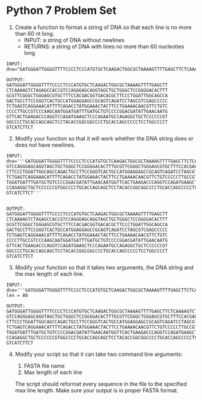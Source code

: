 Python 7 Problem Set
===================

1. Create a function to format a string of DNA so that each line is no more than 60 nt long.
	- INPUT: a string of DNA without newlines   
	- RETURNS: a string of DNA with lines no more than 60 nucleoties long

```
INPUT:
dna="GATGGGATTGGGGTTTTCCCCTCCCATGTGCTCAAGACTGGCGCTAAAAGTTTTGAGCTTCTCAAAAGTCTAGAGCCACCGTCCAGGGAGCAGGTAGCTGCTGGGCTCCGGGGACACTTTGCGTTCGGGCTGGGAGCGTGCTTTCCACGACGGTGACACGCTTCCCTGGATTGGCAGCCAGACTGCCTTCCGGGTCACTGCCATGGAGGAGCCGCAGTCAGATCCTAGCGTCGAGCCCCCTCTGAGTCAGGAAACATTTTCAGACCTATGGAAACTACTTCCTGAAAACAACGTTCTGTCCCCCTTGCCGTCCCAAGCAATGGATGATTTGATGCTGTCCCCGGACGATATTGAACAATGGTTCACTGAAGACCCAGGTCCAGATGAAGCTCCCAGAATGCCAGAGGCTGCTCCCCCCGTGGCCCCTGCACCAGCAGCTCCTACACCGGCGGCCCCTGCACCAGCCCCCTCCTGGCCCCTGTCATCTTCT"

OUTPUT: 
GATGGGATTGGGGTTTTCCCCTCCCATGTGCTCAAGACTGGCGCTAAAAGTTTTGAGCTT
CTCAAAAGTCTAGAGCCACCGTCCAGGGAGCAGGTAGCTGCTGGGCTCCGGGGACACTTT
GCGTTCGGGCTGGGAGCGTGCTTTCCACGACGGTGACACGCTTCCCTGGATTGGCAGCCA
GACTGCCTTCCGGGTCACTGCCATGGAGGAGCCGCAGTCAGATCCTAGCGTCGAGCCCCC
TCTGAGTCAGGAAACATTTTCAGACCTATGGAAACTACTTCCTGAAAACAACGTTCTGTC
CCCCTTGCCGTCCCAAGCAATGGATGATTTGATGCTGTCCCCGGACGATATTGAACAATG
GTTCACTGAAGACCCAGGTCCAGATGAAGCTCCCAGAATGCCAGAGGCTGCTCCCCCCGT
GGCCCCTGCACCAGCAGCTCCTACACCGGCGGCCCCTGCACCAGCCCCCTCCTGGCCCCT
GTCATCTTCT
```

2. Modify your function so that it will work whether the DNA string does or does not have newlines. 

```
INPUT:
dna='''GATGGGATTGGGGTTTTCCCCTCCCATGTGCTCAAGACTGGCGCTAAAAGTTTTGAGCTTCTCAAAAGTCTAGAGCCACC
GTCCAGGGAGCAGGTAGCTGCTGGGCTCCGGGGACACTTTGCGTTCGGGCTGGGAGCGTGCTTTCCACGACGGTGACACG
CTTCCCTGGATTGGCAGCCAGACTGCCTTCCGGGTCACTGCCATGGAGGAGCCGCAGTCAGATCCTAGCGTCGAGCCCCC
TCTGAGTCAGGAAACATTTTCAGACCTATGGAAACTACTTCCTGAAAACAACGTTCTGTCCCCCTTGCCGTCCCAAGCAA
TGGATGATTTGATGCTGTCCCCGGACGATATTGAACAATGGTTCACTGAAGACCCAGGTCCAGATGAAGCTCCCAGAATG
CCAGAGGCTGCTCCCCCCGTGGCCCCTGCACCAGCAGCTCCTACACCGGCGGCCCCTGCACCAGCCCCCTCCTGGCCCCT
GTCATCTTCT'''


OUTPUT:
GATGGGATTGGGGTTTTCCCCTCCCATGTGCTCAAGACTGGCGCTAAAAGTTTTGAGCTT
CTCAAAAGTCTAGAGCCACCGTCCAGGGAGCAGGTAGCTGCTGGGCTCCGGGGACACTTT
GCGTTCGGGCTGGGAGCGTGCTTTCCACGACGGTGACACGCTTCCCTGGATTGGCAGCCA
GACTGCCTTCCGGGTCACTGCCATGGAGGAGCCGCAGTCAGATCCTAGCGTCGAGCCCCC
TCTGAGTCAGGAAACATTTTCAGACCTATGGAAACTACTTCCTGAAAACAACGTTCTGTC
CCCCTTGCCGTCCCAAGCAATGGATGATTTGATGCTGTCCCCGGACGATATTGAACAATG
GTTCACTGAAGACCCAGGTCCAGATGAAGCTCCCAGAATGCCAGAGGCTGCTCCCCCCGT
GGCCCCTGCACCAGCAGCTCCTACACCGGCGGCCCCTGCACCAGCCCCCTCCTGGCCCCT
GTCATCTTCT
```

3. Modify your function so that it takes two arguments, the DNA string and the max length of each line.

```
INPUT:
dna='''GATGGGATTGGGGTTTTCCCCTCCCATGTGCTCAAGACTGGCGCTAAAAGTTTTGAGCTTCTCAAAAGTCTAGAGCCACCGTCCAGGGAGCAGGTAGCTGCTGGGCTCCGGGGACACTTTGCGTTCGGGCTGGGAGCGTGCTTTCCACGACGGTGACACGCTTCCCTGGATTGGCAGCCAGACTGCCTTCCGGGTCACTGCCATGGAGGAGCCGCAGTCAGATCCTAGCGTCGAGCCCCCTCTGAGTCAGGAAACATTTTCAGACCTATGGAAACTACTTCCTGAAAACAACGTTCTGTCCCCCTTGCCGTCCCAAGCAATGGATGATTTGATGCTGTCCCCGGACGATATTGAACAATGGTTCACTGAAGACCCAGGTCCAGATGAAGCTCCCAGAATGCCAGAGGCTGCTCCCCCCGTGGCCCCTGCACCAGCAGCTCCTACACCGGCGGCCCCTGCACCAGCCCCCTCCTGGCCCCTGTCATCTTCT'''
len = 80

OUTPUT:
GATGGGATTGGGGTTTTCCCCTCCCATGTGCTCAAGACTGGCGCTAAAAGTTTTGAGCTTCTCAAAAGTCTAGAGCCACC
GTCCAGGGAGCAGGTAGCTGCTGGGCTCCGGGGACACTTTGCGTTCGGGCTGGGAGCGTGCTTTCCACGACGGTGACACG
CTTCCCTGGATTGGCAGCCAGACTGCCTTCCGGGTCACTGCCATGGAGGAGCCGCAGTCAGATCCTAGCGTCGAGCCCCC
TCTGAGTCAGGAAACATTTTCAGACCTATGGAAACTACTTCCTGAAAACAACGTTCTGTCCCCCTTGCCGTCCCAAGCAA
TGGATGATTTGATGCTGTCCCCGGACGATATTGAACAATGGTTCACTGAAGACCCAGGTCCAGATGAAGCTCCCAGAATG
CCAGAGGCTGCTCCCCCCGTGGCCCCTGCACCAGCAGCTCCTACACCGGCGGCCCCTGCACCAGCCCCCTCCTGGCCCCT
GTCATCTTCT
```

4. Modify your script so that it can take two command line arguments:
     1) FASTA file name
     2) Max length of each line

   The script should reformat every sequence in the file to the specified max line length. Make sure your output is in proper FASTA format.
